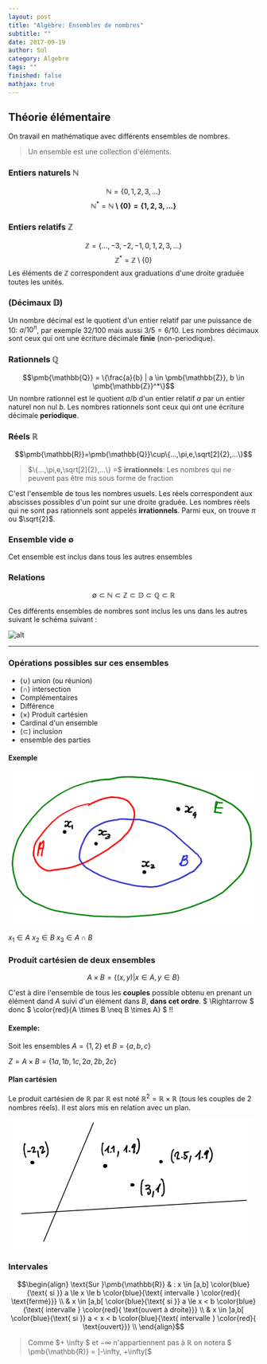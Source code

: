```yaml
---
layout: post
title: "Algèbre: Ensembles de nombres"
subtitle: ""
date: 2017-09-19
author: Sol
category: Algebre
tags: ""
finished: false
mathjax: true
---
```


## Théorie élémentaire
On travail en mathématique avec différents ensembles de nombres. 
>Un ensemble est une collection d'éléments.

### Entiers naturels $\pmb{\mathbb{N}}$
$$\pmb{\mathbb{N}} = \{0,1,2,3,...\}$$
$$\pmb{\mathbb{N}}^* = \pmb{\mathbb{N} \setminus \{0\} = \{1,2,3,...\}}$$

### Entiers relatifs $\pmb{\mathbb{Z}}$
$$\pmb{\mathbb{Z}} = \{...,-3,-2,-1,0,1,2,3,...\}$$
$$\pmb{\mathbb{Z}}^* = \pmb{\mathbb{Z}}\setminus \{0\}$$
Les éléments de $\pmb{\mathbb{Z}}$ correspondent aux graduations d'une droite graduée toutes les unités.

### (Décimaux $\pmb{\mathbb{D}}$)
Un nombre décimal est le quotient d'un entier relatif par une puissance de 10: $a/10^n$, par exemple $32/100$ mais aussi $3/5=6/10$. Les nombres décimaux sont ceux qui ont une écriture décimale **finie** (non-periodique).

### Rationnels $\pmb{\mathbb{Q}}$
$$\pmb{\mathbb{Q}} = \{\frac{a}{b} | a \in \pmb{\mathbb{Z}}, b \in \pmb{\mathbb{Z}}^*\}$$
Un nombre rationnel est le quotient $a/b$ d'un entier relatif $a$ par un entier naturel non nul $b$. Les nombres rationnels sont ceux qui ont une écriture décimale **periodique**.

### Réels $\pmb{\mathbb{R}}$
$$\pmb{\mathbb{R}}=\pmb{\mathbb{Q}}\cup\{...,\pi,e,\sqrt[2]{2},...\}$$
> $\{...,\pi,e,\sqrt[2]{2},...\} =$ **irrationnels**: Les nombres qui ne peuvent pas être mis sous forme de fraction

C'est l'ensemble de tous les nombres usuels. Les réels correspondent aux abscisses possibles d'un point sur une droite graduée. Les nombres réels qui ne sont pas rationnels sont appelés **irrationnels**. Parmi eux, on trouve $\pi$ ou $\sqrt{2}$.

### Ensemble vide $\emptyset$
Cet ensemble est inclus dans tous les autres ensembles


### Relations

$$\emptyset \subset \pmb{\mathbb{N}}\subset \pmb{\mathbb{Z}} \subset \pmb{\mathbb{D}} \subset \pmb{\mathbb{Q}} \subset \pmb{\mathbb{R}}$$

Ces différents ensembles de nombres sont inclus les uns dans les autres suivant le schéma suivant :

![alt](http://www.bibmath.net/dico/e/images/ensemblesnombres1.png)

-----
### Opérations possibles sur ces ensembles
* ($\cup$) union (ou réunion)
* ($\cap$) intersection
* Complémentaires
* Différence
* ($\times$) Produit cartésien
* Cardinal d'un ensemble
* ($\subset$) inclusion
* ensemble des parties


#### Exemple
![alt](/01illustrations/00EnsemblesNb/ensembles.png)

$x_1 \in A$
$x_2 \in B$
$x_3 \in A \cap B$

### Produit cartésien de deux ensembles
$$A \times B = \{(x, y) | x \in A, y \in B \}$$

C'est à dire l'ensemble de tous les **couples** possible obtenu en prenant un élément dand $A$ suivi d'un élément dans $B$, **dans cet ordre**. $ \Rightarrow $ donc $ \color{red}{A \times B \neq B \times A} $ !!

#### Exemple:
Soit les ensembles $A = \{1, 2\}$ et $B = \{a, b, c\}$

$Z = A \times B = \{1a, 1b, 1c, 2a, 2b, 2c\}$

#### Plan cartésien
Le produit cartésien de $\pmb{\mathbb{R}}$ par $\pmb{\mathbb{R}}$ est noté $\pmb{\mathbb{R}}^2 = \pmb{\mathbb{R}} \times \pmb{\mathbb{R}}$ (tous les couples de 2 nombres réels). Il est alors mis en relation avec un plan.

![alt](/01illustrations/00EnsemblesNb/plan.png)

### Intervales


$$\begin{align}
    \text{Sur }\pmb{\mathbb{R}} & : x \in [a,b] \color{blue}{\text{ si }} a \le x \le b \color{blue}{\text{ intervalle } \color{red}{ \text{fermé}}} \\ 
    & x \in [a,b[ \color{blue}{\text{ si }} a \le x < b \color{blue}{\text{ intervalle } \color{red}{ \text{ouvert à droite}}} \\ 
    & x \in ]a,b[ \color{blue}{\text{ si }} a < x < b \color{blue}{\text{ intervalle } \color{red}{ \text{ouvert}}} \\ 
\end{align}$$

>Comme $+ \infty $ et $-\infty$ n'appartiennent pas à $\pmb{\mathbb{R}}$ on notera $ \pmb{\mathbb{R}} = ]-\infty, +\infty[$